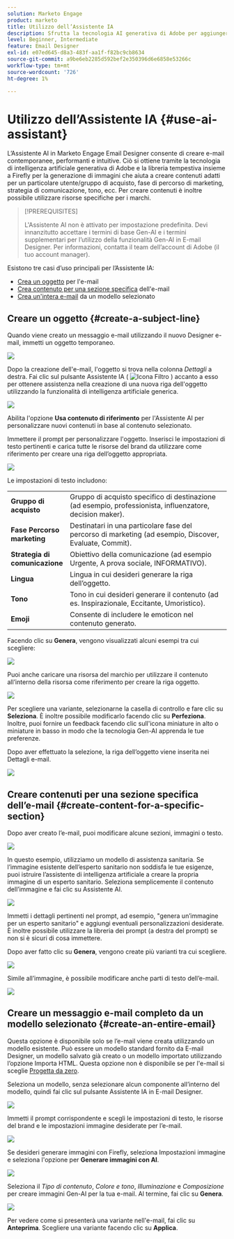 ```yaml
---
solution: Marketo Engage
product: marketo
title: Utilizzo dell’Assistente IA
description: Sfrutta la tecnologia AI generativa di Adobe per aggiungere testo e/o immagini utili alle e-mail.
level: Beginner, Intermediate
feature: Email Designer
exl-id: e07ed645-d8a3-483f-aa1f-f82bc9cb8634
source-git-commit: a9be6eb2285d592bef2e350396d6e6858e53266c
workflow-type: tm+mt
source-wordcount: '726'
ht-degree: 1%

---
```


# Utilizzo dell’Assistente IA {#use-ai-assistant}

L’Assistente AI in Marketo Engage Email Designer consente di creare e-mail contemporanee, performanti e intuitive. Ciò si ottiene tramite la tecnologia di intelligenza artificiale generativa di Adobe e la libreria tempestiva insieme a Firefly per la generazione di immagini che aiuta a creare contenuti adatti per un particolare utente/gruppo di acquisto, fase di percorso di marketing, strategia di comunicazione, tono, ecc. Per creare contenuti è inoltre possibile utilizzare risorse specifiche per i marchi.

>[!PREREQUISITES]
>
>L&#39;Assistente AI non è attivato per impostazione predefinita. Devi innanzitutto accettare i termini di base Gen-AI e i termini supplementari per l’utilizzo della funzionalità Gen-AI in E-mail Designer. Per informazioni, contatta il team dell’account di Adobe (il tuo account manager).

Esistono tre casi d’uso principali per l’Assistente IA:

* [Crea un oggetto](#create-a-subject-line) per l&#39;e-mail
* [Crea contenuto per una sezione specifica](#create-content-for-a-specific-section) dell&#39;e-mail
* [Crea un&#39;intera e-mail](#create-an-entire-email) da un modello selezionato

## Creare un oggetto {#create-a-subject-line}

Quando viene creato un messaggio e-mail utilizzando il nuovo Designer e-mail, immetti un oggetto temporaneo.

![](assets/use-the-ai-assistant-1.png)

Dopo la creazione dell&#39;e-mail, l&#39;oggetto si trova nella colonna _Dettagli_ a destra. Fai clic sul pulsante Assistente IA ( ![Icona Filtro](assets/icon-ai-assistant.png) ) accanto a esso per ottenere assistenza nella creazione di una nuova riga dell&#39;oggetto utilizzando la funzionalità di intelligenza artificiale generica.

![](assets/use-the-ai-assistant-2.png)

Abilita l&#39;opzione **Usa contenuto di riferimento** per l&#39;Assistente AI per personalizzare nuovi contenuti in base al contenuto selezionato.

Immettere il prompt per personalizzare l&#39;oggetto. Inserisci le impostazioni di testo pertinenti e carica tutte le risorse del brand da utilizzare come riferimento per creare una riga dell’oggetto appropriata.

![](assets/use-the-ai-assistant-3.png)

Le impostazioni di testo includono:

<table><tbody>
  <tr>
    <td style="width:25%"><b>Gruppo di acquisto</b></td>
    <td>Gruppo di acquisto specifico di destinazione (ad esempio, professionista, influenzatore, decision maker).</td>
  </tr>
  <tr>
    <td style="width:25%"><b>Fase Percorso marketing</b></td>
    <td>Destinatari in una particolare fase del percorso di marketing (ad esempio, Discover, Evaluate, Commit).</td>
  </tr>
  <tr>
    <td style="width:25%"><b>Strategia di comunicazione</b></td>
    <td>Obiettivo della comunicazione (ad esempio Urgente, A prova sociale, INFORMATIVO).</td>
  </tr>
  <tr>
    <td style="width:25%"><b>Lingua</b></td>
    <td>Lingua in cui desideri generare la riga dell’oggetto.</td>
  </tr>
  <tr>
    <td style="width:25%"><b>Tono</b></td>
    <td>Tono in cui desideri generare il contenuto (ad es. Inspirazionale, Eccitante, Umoristico).</td>
  </tr>
  <tr>
    <td style="width:25%"><b>Emoji</b></td>
    <td>Consente di includere le emoticon nel contenuto generato.</td>
  </tr>
</tbody>
</table>

Facendo clic su **Genera**, vengono visualizzati alcuni esempi tra cui scegliere:

![](assets/use-the-ai-assistant-4.png)

Puoi anche caricare una risorsa del marchio per utilizzare il contenuto all’interno della risorsa come riferimento per creare la riga oggetto.

![](assets/use-the-ai-assistant-5.png)

Per scegliere una variante, selezionarne la casella di controllo e fare clic su **Seleziona**. È inoltre possibile modificarlo facendo clic su **Perfeziona**. Inoltre, puoi fornire un feedback facendo clic sull&#39;icona miniature in alto o miniature in basso in modo che la tecnologia Gen-AI apprenda le tue preferenze.

Dopo aver effettuato la selezione, la riga dell’oggetto viene inserita nei Dettagli e-mail.

![](assets/use-the-ai-assistant-6.png)

## Creare contenuti per una sezione specifica dell’e-mail {#create-content-for-a-specific-section}

Dopo aver creato l’e-mail, puoi modificare alcune sezioni, immagini o testo.

![](assets/use-the-ai-assistant-7.png)

In questo esempio, utilizziamo un modello di assistenza sanitaria. Se l’immagine esistente dell’esperto sanitario non soddisfa le tue esigenze, puoi istruire l’assistente di intelligenza artificiale a creare la propria immagine di un esperto sanitario. Seleziona semplicemente il contenuto dell’immagine e fai clic su Assistente AI.

![](assets/use-the-ai-assistant-8.png)

Immetti i dettagli pertinenti nel prompt, ad esempio, &quot;genera un’immagine per un esperto sanitario&quot; e aggiungi eventuali personalizzazioni desiderate. È inoltre possibile utilizzare la libreria dei prompt (a destra del prompt) se non si è sicuri di cosa immettere.

Dopo aver fatto clic su **Genera**, vengono create più varianti tra cui scegliere.

![](assets/use-the-ai-assistant-9.png)

Simile all’immagine, è possibile modificare anche parti di testo dell’e-mail.

![](assets/use-the-ai-assistant-10.png)

## Creare un messaggio e-mail completo da un modello selezionato {#create-an-entire-email}

Questa opzione è disponibile solo se l’e-mail viene creata utilizzando un modello esistente. Può essere un modello standard fornito da E-mail Designer, un modello salvato già creato o un modello importato utilizzando l’opzione Importa HTML. Questa opzione non è disponibile se per l&#39;e-mail si sceglie [Progetta da zero](/help/marketo/product-docs/email-marketing/email-designer/email-authoring.md#design-from-scratch).

Seleziona un modello, senza selezionare alcun componente all’interno del modello, quindi fai clic sul pulsante Assistente IA in E-mail Designer.

![](assets/use-the-ai-assistant-11.png)

Immetti il prompt corrispondente e scegli le impostazioni di testo, le risorse del brand e le impostazioni immagine desiderate per l’e-mail.

![](assets/use-the-ai-assistant-12.png)

Se desideri generare immagini con Firefly, seleziona Impostazioni immagine e seleziona l&#39;opzione per **Generare immagini con AI**.

![](assets/use-the-ai-assistant-13.png)

Seleziona il _Tipo di contenuto_, _Colore e tono_, _Illuminazione_ e _Composizione_ per creare immagini Gen-AI per la tua e-mail. Al termine, fai clic su **Genera**.

![](assets/use-the-ai-assistant-14.png)

Per vedere come si presenterà una variante nell&#39;e-mail, fai clic su **Anteprima**. Scegliere una variante facendo clic su **Applica**.
